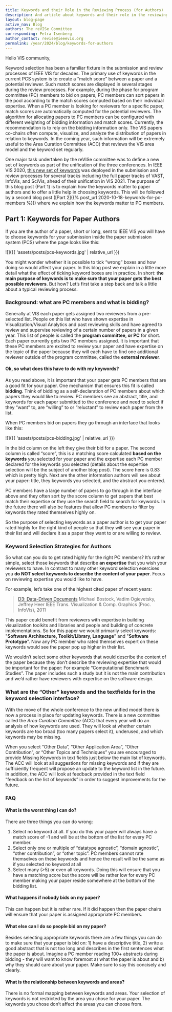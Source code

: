 ```yaml
---
title: Keywords and their Role in the Reviewing Process (for Authors)
description: And article about keywords and their role in the reviewing process
layout: blog-page
active_nav: Blog
authors: The reVISe Committee
corresponding: Petra Isenberg
author_contact: revise@ieeevis.org
permalink: /year/2024/blog/keywords-for-authors
---
```


Hello VIS community,

Keyword selection has been a familiar fixture in the submission and review processes of IEEE VIS for decades. The primary use of keywords in the current PCS system is to create a “match score” between a paper and a potential reviewer. Such match scores are displayed in several stages during the review processes. For example, during the phase for program committee (PC) members to bid on papers, PC members can sort papers in the pool according to the match scores computed based on their individual expertise. When a PC member is looking for reviewers for a specific paper, match scores are automatically computed for the potential reviewers. The algorithm for allocating papers to PC members can be configured with different weighting of bidding information and match scores. Currently, the recommendation is to rely on the bidding information only. The VIS papers co-chairs often compute, visualize, and analyze the distribution of papers in relation to keywords. In the coming year, such information will be extremely useful to the Area Curation Committee (ACC) that reviews the VIS area model and the keyword set regularly.

One major task undertaken by the reVISe committee was to define a new set of keywords as part of the unification of the three conferences. In IEEE VIS 2020, [this new set of keywords](http://ieeevis.org/year/2020/info/call-participation/paper-keywords#keywords) was deployed in the submission and review processes for several tracks including the full paper tracks of VAST, InfoVis, and SciVis, ahead of their unification in VIS 2021. The purpose of this blog post (Part 1) is to explain how the keywords matter to paper authors and to offer a little help in choosing keywords. This will be followed by a second blog post ([Part 2]({% post_url 2020-10-18-keywords-for-pc-members %})) where we explain how the keywords matter to PC members.

<!--more-->

## Part 1: Keywords for Paper Authors

If you are the author of a paper, short or long, sent to IEEE VIS you will have to choose keywords for your submission inside the paper submission system (PCS) where the page looks like this:

![]({{ 'assets/posts/pcs-keywords.jpg' | relative_url }})

You might wonder whether it is possible to tick “wrong” boxes and how doing so would affect your paper. In this blog post we explain in a little more detail what the effect of ticking keyword boxes are in practice. In short: t**he main purpose of keywords is to make sure that your paper gets the best possible reviewers**. But how? Let’s first take a step back and talk a little about a typical reviewing process.

### Background: what are PC members and what is bidding?

Generally at VIS each paper gets assigned two reviewers from a pre-selected list. People on this list who have shown expertise in Visualization/Visual Analytics and past reviewing skills and have agreed to review and supervise reviewing of a certain number of papers in a given year. This list of people is called the **program committee, or PC** for short. Each paper currently gets two PC members assigned. It is important that these PC members are excited to review your paper and have expertise on the topic of the paper because they will each have to find one additional reviewer outside of the program committee, called the **external reviewer**.

#### Ok, so what does this have to do with my keywords?

As you read above, it is important that your paper gets PC members that are a good fit for your paper. One mechanism that ensures this fit is called **bidding**. Think of bidding as a self-declaration of PC members about which papers they would like to review. PC members see an abstract, title, and keywords for each paper submitted to the conference and need to select if they “want” to, are “willing” to or “reluctant” to review each paper from the list.

When PC members bid on papers they go through an interface that looks like this:

![]({{ 'assets/posts/pcs-bidding.jpg' | relative_url }})

In the bid column on the left they give their bid for a paper. The second column is called “score”, this is a matching score calculated **based on the keywords** you selected for your paper and the expertise each PC member declared for the keywords you selected (details about the expertise selection will be the subject of another blog post). The score here is 0.83 which is pretty high. Next are the other information authors will see about your paper: title,  they keywords you selected, and the abstract you entered.

PC members have a large number of papers to go through in the interface above and they often sort by the score column to get papers that best match their expertise or they use the search field to search for keywords. In the future there will also be features that allow PC members to filter by keywords they rated themselves highly on.

So the purpose of selecting keywords as a paper author is to get your paper rated highly for the right kind of people so that they will see your paper in their list and will declare it as a paper they want to or are willing to review.

### Keyword Selection Strategies for Authors

So what can you do to get rated highly for the right PC members? It’s rather simple, select those keywords that describe **an expertise** that you wish your reviewers to have. In contrast to many other keyword selection exercises you **do NOT select keywords to describe the content of your paper**. Focus on reviewing expertise you would like to have.

For example, let’s take one of the highest cited paper of recent years:

> [D3: Data-Driven Documents](http://vis.stanford.edu/files/2011-D3-InfoVis.pdf)
  Michael Bostock, Vadim Ogievetsky, Jeffrey Heer
  IEEE Trans. Visualization & Comp. Graphics (Proc. InfoVis), 2011

This paper could benefit from reviewers with expertise in building visualization toolkits and libraries and people and building of concrete implementations. So for this paper we would primarily select keywords: "**Software Architecture, Toolkit/Library, Language**" and "**Software Prototype**". Now any PC member who rated themselves expert on these keywords would see the paper pop up higher in their list.

We wouldn’t select some other keywords that would describe the content of the paper because they don’t describe the reviewing expertise that would be important for the paper: For example “Computational Benchmark Studies”. The paper includes such a study but it is not the main contribution and we’d rather have reviewers with expertise on the software design.

### What are the “Other” keywords and the textfields for in the keyword selection interface?

With the move of the whole conference to the new unified model there is now a process in place for updating keywords. There is a new committee called the _Area Curation Committee_ (ACC) that every year will do an analysis of how keywords are used. They will look at whether certain keywords are too broad (too many papers select it), underused, and which keywords may be missing.

When you select “Other Data”, “Other Application Area”, “Other Contribution”, or “Other Topics and Techniques”  you are encouraged to provide Missing Keywords in text fields just below the main list of keywords. The ACC will look at all suggestions for missing keywords and if they are sufficiently frequent will propose an update to the keyword list in the future. In addition, the ACC will look at feedback provided in the text field “feedback on the list of keywords” in order to suggest improvements for the future.


### FAQ


#### What is the worst thing I can do?

There are three things you can do wrong:

1. Select no keyword at all. If you do this your paper will always have a match score of -1 and will be at the bottom of the list for every PC member.
2. Select only one or multiple of “datatype agnostic”, “domain agnostic”, “other contribution”, or “other topic”. PC members cannot rate themselves on these keywords and hence the result will be the same as if you selected no keyword at all
3. Select many (>5) or even all keywords. Doing this will ensure that you have a matching score but the score will be rather low for every PC member making your paper reside somewhere at the bottom of the bidding list.

#### What happens if nobody bids on my paper?

This can happen but it is rather rare. If it did happen then the paper chairs will ensure that your paper is assigned appropriate PC members.

#### What else can I do so people bid on my paper?

Besides selecting appropriate keywords there are a few things you can do to make sure that your paper is bid on: 1) have a descriptive title, 2) write a good abstract that is not too long and describes in the first sentences what the paper is about. Imagine a PC member reading 100+ abstracts during bidding - they will want to know foremost a) what the paper is about and b) why they should care about your paper. Make sure to say this concisely and clearly.

#### What is the relationship between keywords and areas?

There is no formal mapping between keywords and areas. Your selection of keywords is not restricted by the area you chose for your paper. The keywords you chose don’t affect the areas you can choose from.
